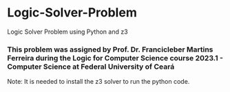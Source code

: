 # Logic-Solver-Problem
Logic Solver Problem using Python and z3

### This problem was assigned by Prof. Dr. Francicleber Martins Ferreira during the Logic for Computer Science course 2023.1 - Computer Science at Federal University of Ceará
Note: It is needed to install the z3 solver to run the python code. 
